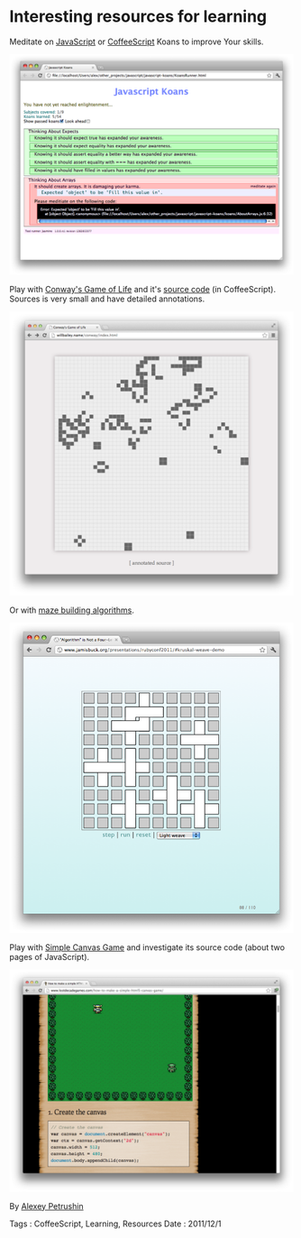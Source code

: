 # Interesting resources for learning

Meditate on [JavaScript](https://github.com/mrdavidlaing/javascript-koans) or
[CoffeeScript](https://github.com/sleepyfox/coffeescript-koans) Koans to improve Your skills.

![Koans](interesting-resources-for-learning/koans.png)

Play with [Conway's Game of Life](http://willbailey.name/conway/index.html) and it's
[source code](http://willbailey.name/conway/docs/conway.html) (in CoffeeScript). Sources is very
small and have detailed annotations.

![Convay's Game of Life](interesting-resources-for-learning/conway.png)

Or with [maze building algorithms](http://www.jamisbuck.org/presentations/rubyconf2011).

![Mazes](interesting-resources-for-learning/mazes.png)

Play with [Simple Canvas Game](http://www.lostdecadegames.com/how-to-make-a-simple-html5-canvas-game)
and investigate its source code (about two pages of JavaScript).

![Simple Canvas Game](interesting-resources-for-learning/simple-canvas-game.png)

By [Alexey Petrushin](http://petrush.in)

Tags : CoffeeScript, Learning, Resources
Date : 2011/12/1